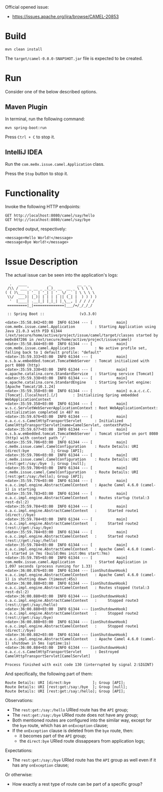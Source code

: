 Official opened issue:
- https://issues.apache.org/jira/browse/CAMEL-20853

# Build

```
mvn clean install
```

The `target/camel-0.0.0-SNAPSHOT.jar` file is expected to be created.

# Run

Consider one of the below described options.

## Maven Plugin

In terminal, run the following command:

```
mvn spring-boot:run
```

Press `Ctrl + C` to stop it.

## IntelliJ IDEA

Run the `com.me0x.issue.camel.Application` class.

Press the `Stop` button to stop it.

# Functionality

Invoke the following HTTP endpoints:

```
GET http://localhost:8080/camel/say/hello
GET http://localhost:8080/camel/say/bye
```

Expected output, respectively:

```
<message>Hello World!</message>
<message>Bye World!</message>
```

# Issue Description

The actual issue can be seen into the application's logs:

```
  .   ____          _            __ _ _
 /\\ / ___'_ __ _ _(_)_ __  __ _ \ \ \ \
( ( )\___ | '_ | '_| | '_ \/ _` | \ \ \ \
 \\/  ___)| |_)| | | | | || (_| |  ) ) ) )
  '  |____| .__|_| |_|_| |_\__, | / / / /
 =========|_|==============|___/=/_/_/_/

 :: Spring Boot ::                (v3.3.0)

<date>:35:58.842+03:00  INFO 61344 --- [           main] com.me0x.issue.camel.Application         : Starting Application using Java 21.0.3 with PID 61344 (/ext/secure/home/active/project/issue/camel/target/classes started by me0x847206 in /ext/secure/home/active/project/issue/camel)
<date>:35:58.844+03:00  INFO 61344 --- [           main] com.me0x.issue.camel.Application         : No active profile set, falling back to 1 default profile: "default"
<date>:35:59.333+03:00  INFO 61344 --- [           main] o.s.b.w.embedded.tomcat.TomcatWebServer  : Tomcat initialized with port 8080 (http)
<date>:35:59.338+03:00  INFO 61344 --- [           main] o.apache.catalina.core.StandardService   : Starting service [Tomcat]
<date>:35:59.338+03:00  INFO 61344 --- [           main] o.apache.catalina.core.StandardEngine    : Starting Servlet engine: [Apache Tomcat/10.1.24]
<date>:35:59.358+03:00  INFO 61344 --- [           main] o.a.c.c.C.[Tomcat].[localhost].[/]       : Initializing Spring embedded WebApplicationContext
<date>:35:59.358+03:00  INFO 61344 --- [           main] w.s.c.ServletWebServerApplicationContext : Root WebApplicationContext: initialization completed in 487 ms
<date>:35:59.676+03:00  INFO 61344 --- [           main] o.a.c.c.s.CamelHttpTransportServlet      : Initialized CamelHttpTransportServlet[name=CamelServlet, contextPath=]
<date>:35:59.677+03:00  INFO 61344 --- [           main] o.s.b.w.embedded.tomcat.TomcatWebServer  : Tomcat started on port 8080 (http) with context path '/'
<date>:35:59.706+03:00  INFO 61344 --- [           main] c.me0x.issue.camel.CamelConfiguration    : Route Details: URI [direct:bye          ]; Group [API];
<date>:35:59.706+03:00  INFO 61344 --- [           main] c.me0x.issue.camel.CamelConfiguration    : Route Details: URI [rest:get:/say:/bye  ]; Group [null];
<date>:35:59.706+03:00  INFO 61344 --- [           main] c.me0x.issue.camel.CamelConfiguration    : Route Details: URI [rest:get:/say:/hello]; Group [API];
<date>:35:59.776+03:00  INFO 61344 --- [           main] o.a.c.impl.engine.AbstractCamelContext   : Apache Camel 4.6.0 (camel-1) is starting
<date>:35:59.783+03:00  INFO 61344 --- [           main] o.a.c.impl.engine.AbstractCamelContext   : Routes startup (total:3 rest-dsl:2)
<date>:35:59.784+03:00  INFO 61344 --- [           main] o.a.c.impl.engine.AbstractCamelContext   :     Started route1 (direct://bye)
<date>:35:59.784+03:00  INFO 61344 --- [           main] o.a.c.impl.engine.AbstractCamelContext   :     Started route2 (rest://get:/say:/bye)
<date>:35:59.784+03:00  INFO 61344 --- [           main] o.a.c.impl.engine.AbstractCamelContext   :     Started route3 (rest://get:/say:/hello)
<date>:35:59.784+03:00  INFO 61344 --- [           main] o.a.c.impl.engine.AbstractCamelContext   : Apache Camel 4.6.0 (camel-1) started in 7ms (build:0ms init:0ms start:7ms)
<date>:35:59.785+03:00  INFO 61344 --- [           main] com.me0x.issue.camel.Application         : Started Application in 1.097 seconds (process running for 1.33)
<date>:36:00.876+03:00  INFO 61344 --- [ionShutdownHook] o.a.c.impl.engine.AbstractCamelContext   : Apache Camel 4.6.0 (camel-1) is shutting down (timeout:45s)
<date>:36:00.880+03:00  INFO 61344 --- [ionShutdownHook] o.a.c.impl.engine.AbstractCamelContext   : Routes stopped (total:3 rest-dsl:2)
<date>:36:00.880+03:00  INFO 61344 --- [ionShutdownHook] o.a.c.impl.engine.AbstractCamelContext   :     Stopped route3 (rest://get:/say:/hello)
<date>:36:00.880+03:00  INFO 61344 --- [ionShutdownHook] o.a.c.impl.engine.AbstractCamelContext   :     Stopped route2 (rest://get:/say:/bye)
<date>:36:00.880+03:00  INFO 61344 --- [ionShutdownHook] o.a.c.impl.engine.AbstractCamelContext   :     Stopped route1 (direct://bye)
<date>:36:00.882+03:00  INFO 61344 --- [ionShutdownHook] o.a.c.impl.engine.AbstractCamelContext   : Apache Camel 4.6.0 (camel-1) shutdown in 5ms (uptime:1s)
<date>:36:00.884+03:00  INFO 61344 --- [ionShutdownHook] o.a.c.c.s.CamelHttpTransportServlet      : Destroyed CamelHttpTransportServlet[CamelServlet]

Process finished with exit code 130 (interrupted by signal 2:SIGINT)
```

And specifically, the following part of them:

```
Route Details: URI [direct:bye          ]; Group [API];
Route Details: URI [rest:get:/say:/bye  ]; Group [null];
Route Details: URI [rest:get:/say:/hello]; Group [API];
```

Observations:

- The `rest:get:/say:/hello` URIed route has the `API` group;
- The `rest:get:/say:/bye` URIed route does not have any group;
- Both mentioned routes are configured into the similar way, except for
  the `bye` route, which has an `onException` clause;
- If the `onException` clause is deleted from the `bye` route, then:
    - it becomes part of the `API` group;
    - the `direct:bye` URIed route dissappears from application logs;

Expectations:

- The `rest:get:/say:/bye` URIed route has the `API` group as well even if it
  has any `onException` clause;

Or otherwise:

- How exactly a rest type of route can be part of a specific group?
